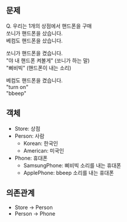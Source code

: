 ## 문제
Q. 우리는 1개의 상점에서 핸드폰을 구매<br>
쏘니가 핸드폰을 샀습니다.<br>
베컴도 핸드폰을 샀습니다.

쏘니가 핸드폰을 켰습니다.<br>
"야 내 핸드폰 켜볼게" (쏘니가 하는 말)<br>
"삐비빅" (핸드폰이 내는 소리)

베컴도 핸드폰을 켰습니다.<br>
"turn on"<br>
"bbeep"

## 객체
- Store: 상점
- Person: 사람
  - Korean: 한국인 
  - American: 미국인
- Phone: 휴대폰
  - SamsungPhone: 삐비빅 소리를 내는 휴대폰
  - ApplePhone: bbeep 소리를 내는 휴대폰

## 의존관계
- Store -> Person
- Person -> Phone

